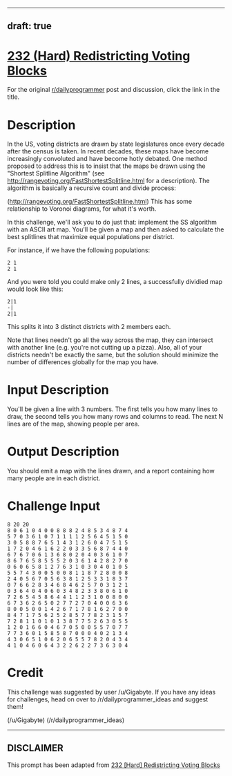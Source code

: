 ---
draft: true
----

# [232 (Hard) Redistricting Voting Blocks](https://www.reddit.com/r/dailyprogrammer/comments/3lf3i2/20150918_challenge_232_hard_redistricting_voting/)

For the original [r/dailyprogrammer](https://www.reddit.com/r/dailyprogrammer/) post and discussion, click the link in the title.

# Description
In the US, voting districts are drawn by state legislatures once every decade after the census is taken. In recent decades, these maps have become increasingly convoluted and have become hotly debated. One method proposed to address this is to insist that the maps be drawn using the "Shortest Splitline Algorithm" (see http://rangevoting.org/FastShortestSplitline.html for a description). The algorithm is basically a recursive count and divide process:

(http://rangevoting.org/FastShortestSplitline.html)
This has some relationship to Voronoi diagrams, for what it's worth. 

In this challenge, we'll ask you to do just that: implement the SS algorithm with an ASCII art map. You'll be given a map and then asked to calculate the best splitlines that maximize equal populations per district. 

For instance, if we have the following populations:


```
2 1
2 1
```
And you were told you could make only 2 lines, a successfully dividied map would look like this:


```
2|1
-|
2|1
```
This splits it into 3 distinct districts with 2 members each. 

Note that lines needn't go all the way across the map, they can intersect with another line (e.g. you're not cutting up a pizza). Also, all of your districts needn't be exactly the same, but the solution should minimize the number of differences globally for the map you have. 

# Input Description
You'll be given a line with 3 numbers. The first tells you how many lines to draw, the second tells you how many rows and columns to read. The next N lines are of the map, showing people per area. 

# Output Description
You should emit a map with the lines drawn, and a report containing how many people are in each district. 

# Challenge Input

```
8 20 20 
8 0 6 1 0 4 0 0 8 8 8 2 4 8 5 3 4 8 7 4
5 7 0 3 6 1 0 7 1 1 1 1 2 5 6 4 5 1 5 0
3 0 5 8 8 7 6 5 1 4 3 1 2 6 0 4 7 5 1 5
1 7 2 0 4 6 1 6 2 2 0 3 3 5 6 8 7 4 4 0
6 7 6 7 0 6 1 3 6 8 0 2 0 4 0 3 6 1 0 7
8 6 7 6 5 8 5 5 5 2 0 3 6 1 4 2 8 2 7 0
0 6 0 6 5 8 1 2 7 6 3 1 0 3 0 4 0 1 0 5
5 5 7 4 3 0 0 5 0 0 8 1 1 8 7 2 8 0 0 8
2 4 0 5 6 7 0 5 6 3 8 1 2 5 3 3 1 8 3 7
0 7 6 6 2 8 3 4 6 8 4 6 2 5 7 0 3 1 2 1
0 3 6 4 0 4 0 6 0 3 4 8 2 3 3 8 0 6 1 0
7 2 6 5 4 5 8 6 4 4 1 1 2 3 1 0 0 8 0 0
6 7 3 6 2 6 5 0 2 7 7 2 7 0 4 0 0 6 3 6
8 0 0 5 0 0 1 4 2 6 7 1 7 8 1 6 2 7 0 0
8 4 7 1 7 5 6 2 5 2 8 5 7 7 8 2 3 1 5 7
7 2 8 1 1 0 1 0 1 3 8 7 7 5 2 6 3 0 5 5
1 2 0 1 6 6 0 4 6 7 0 5 0 0 5 5 7 0 7 7
7 7 3 6 0 1 5 8 5 8 7 0 0 0 4 0 2 1 3 4
4 3 0 6 5 1 0 6 2 0 6 5 5 7 8 2 0 4 3 4
4 1 0 4 6 0 6 4 3 2 2 6 2 2 7 3 6 3 0 4
```
# Credit
This challenge was suggested by user /u/Gigabyte. If you have any ideas for challenges, head on over to /r/dailyprogrammer_ideas and suggest them! 

(/u/Gigabyte)
(/r/dailyprogrammer_ideas)

----
## **DISCLAIMER**
This prompt has been adapted from [232 [Hard] Redistricting Voting Blocks](https://www.reddit.com/r/dailyprogrammer/comments/3lf3i2/20150918_challenge_232_hard_redistricting_voting/
)
